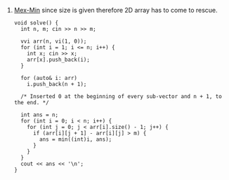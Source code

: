 1. [Mex-Min](https://atcoder.jp/contests/abc194/tasks/abc194_e) since size is given therefore 2D array has to come to rescue. 

      ```
      void solve() {
        int n, m; cin >> n >> m;

        vvi arr(n, vi(1, 0));
        for (int i = 1; i <= n; i++) {
          int x; cin >> x;
          arr[x].push_back(i);
        }

        for (auto& i: arr)
          i.push_back(n + 1);

        /* Inserted 0 at the beginning of every sub-vector and n + 1, to the end. */

        int ans = n;
        for (int i = 0; i < n; i++) {
          for (int j = 0; j < arr[i].size() - 1; j++) {
            if (arr[i][j + 1] - arr[i][j] > m) {
              ans = min((int)i, ans);
            }
          }
        }
        cout << ans << '\n';
      }

      ```
